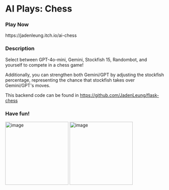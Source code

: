 # AI Plays: Chess

<h3>Play Now</h3>
https://jadenleung.itch.io/ai-chess

<h3>Description</h3>

Select between GPT-4o-mini, Gemini, Stockfish 15, Randombot, and yourself to compete in a chess game! <br/>

Additionally, you can strengthen both Gemini/GPT by adjusting the stockfish percentage, representing the chance that stockfish takes over Gemini/GPT's moves. <br/>

This backend code can be found in https://github.com/JadenLeung/flask-chess

<h3>Have fun!</h3>

<img width="200" alt="image" src="https://github.com/user-attachments/assets/1bc62aca-7404-4ae3-bbe3-7281bc104794">
<img width="200" alt="image" src="https://github.com/user-attachments/assets/1e171c35-2514-411c-b6b7-4010c259441f">

